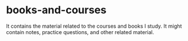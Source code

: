 # books-and-courses
It contains the material related to the courses and books I study. It might contain notes, practice questions, and other related material.
